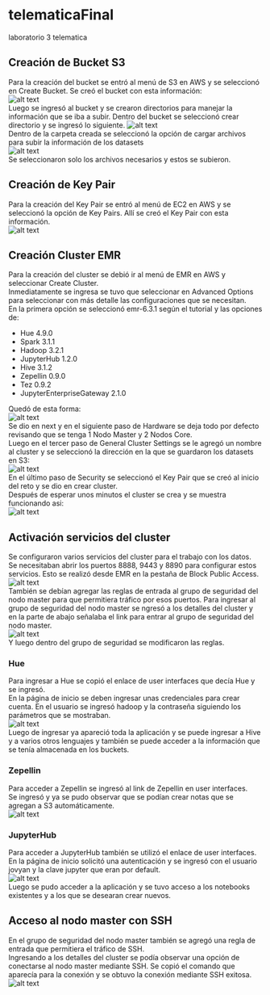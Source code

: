 # telematicaFinal
laboratorio 3 telematica


## Creación de Bucket S3
Para la creación del bucket se entró al menú de S3 en AWS y se seleccionó en Create Bucket. Se creó el bucket con esta información:  
![alt text](/lab0/img/bucket.jpg "bucket")  
Luego se ingresó al bucket y se crearon directorios para manejar la información que se iba a subir. Dentro del bucket se seleccionó crear directorio y se ingresó lo siguiente. 
![alt text](/lab0/img/carpeta.jpg "folderraw")  
Dentro de la carpeta creada se seleccionó la opción de cargar archivos para subir la información de los datasets  
![alt text](/lab0/img/archivoscargados.jpg "upload")  
Se seleccionaron solo los archivos necesarios y estos se subieron.

## Creación de Key Pair
Para la creación del Key Pair se entró al menú de EC2 en AWS y se seleccionó la opción de Key Pairs.
Allí se creó el Key Pair con esta información.  
![alt text](/lab0/img/clave.jpg "keypair")

## Creación Cluster EMR
Para la creación del cluster se debió ir al menú de EMR en AWS y seleccionar Create Cluster.  
Inmediatamente se ingresa se tuvo que seleccionar en Advanced Options para seleccionar con más detalle las configuraciones que se necesitan.   
En la primera opción se seleccionó emr-6.3.1 según el tutorial y las opciones de: 
- Hue 4.9.0
- Spark 3.1.1
- Hadoop 3.2.1
- JupyterHub 1.2.0
- Hive 3.1.2
- Zepellin 0.9.0
- Tez 0.9.2
- JupyterEnterpriseGateway 2.1.0

Quedó de esta forma:  
![alt text](/lab0/img/opcionescluster.jpg "emr1")  
Se dio en next y en el siguiente paso de Hardware se deja todo por defecto revisando que se tenga 1 Nodo Master y 2 Nodos Core.  
Luego en el tercer paso de General Cluster Settings se le agregó un nombre al cluster y se seleccionó la dirección en la que se guardaron los datasets en S3:  
![alt text](/lab0/img/seguridadcluster.jpg "emr2")  
En el último paso de Security se seleccionó el Key Pair que se creó al inicio del reto y se dio en crear cluster.  
Después de esperar unos minutos el cluster se crea y se muestra funcionando asi:  
![alt text](/lab0/img/conexion.jpg"clusterok")  

## Activación servicios del cluster
Se configuraron varios servicios del cluster para el trabajo con los datos.  
Se necesitaban abrir los puertos 8888, 9443 y 8890 para configurar estos servicios. Esto se realizó desde EMR en la pestaña de Block Public Access.  
![alt text](/lab0/img/reglas.jpg "baccesemr")  
También se debían agregar las reglas de entrada al grupo de seguridad del nodo master para que permitiera tráfico por esos puertos. Para ingresar al grupo de seguridad del nodo master se ngresó a los detalles del cluster y en la parte de abajo señalaba el link para entrar al grupo de seguridad del nodo master.  
![alt text](/lab0/img/seguridadcluster.jpg "clusterinfo")  
Y luego dentro del grupo de seguridad se modificaron las reglas.  


### Hue
Para ingresar a Hue se copió el enlace de user interfaces que decía Hue y se ingresó.  
En la página de inicio se deben ingresar unas credenciales para crear cuenta. En el usuario se ingresó hadoop y la contraseña siguiendo los parámetros que se mostraban.  
![alt text](/lab0/img/hue.jpg "loginhue")  
Luego de ingresar ya apareció toda la aplicación y se puede ingresar a Hive y a varios otros lenguajes y también se puede acceder a la información que se tenía almacenada en los buckets.  


### Zepellin
Para acceder a Zepellin se ingresó al link de Zepellin en user interfaces.  
Se ingresó y ya se pudo observar que se podían crear notas que se agregan a S3 automáticamente.  
![alt text](/lab0/img/zeppeling.jpg "zepellinok")  

### JupyterHub
Para acceder a JupyterHub también se utilizó el enlace de user interfaces.  
En la página de inicio solicitó una autenticación y se ingresó con el usuario jovyan y la clave jupyter que eran por default.  
![alt text](/lab0/img/jupyter.jpg "jupyterhublogin")  
Luego se pudo acceder a la aplicación y se tuvo acceso a los notebooks existentes y a los que se desearan crear nuevos.  

## Acceso al nodo master con SSH
En el grupo de seguridad del nodo master también se agregó una regla de entrada que permitiera el tráfico de SSH.  
Ingresando a los detalles del cluster se podía observar una opción de conectarse al nodo master mediante SSH. Se copió el comando que aparecía para la conexión y se obtuvo la conexión mediante SSH exitosa.  
![alt text](/lab0/img/conexion.jpg "sshmaster")  

